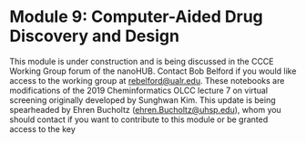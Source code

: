 # Module 9: Computer-Aided Drug Discovery and Design

This module is under construction and is being discussed in the CCCE Working Group forum of the nanoHUB. Contact Bob Belford if you would like access to the working group at rebelford@ualr.edu. These notebooks are modifications of the 2019 Cheminformatics OLCC lecture 7 on virtual screening originally developed by Sunghwan Kim. This update is being spearheaded by Ehren Bucholtz (ehren.Bucholtz@uhsp.edu), whom you should contact if you want to contribute to this module or be granted access to the key